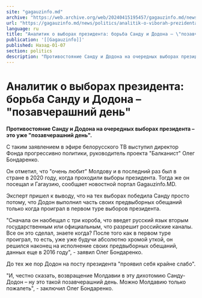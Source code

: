 ```yaml
---
site: "gagauzinfo.md"
archive: "https://web.archive.org/web/20240415195457/gagauzinfo.md/news/politics/analitik-o-viborah-prezidenta-borba-sandu-i-dodona-pozavcherashnii-den"
url: "https://gagauzinfo.md/news/politics/analitik-o-viborah-prezidenta-borba-sandu-i-dodona-pozavcherashnii-den"
language: ru
title: "Аналитик о выборах президента: борьба Санду и Додона – \"позавчерашний день\""
publication: '[[Gagauzinfo]]'
published: Назад-01-07
section: politics
description: "Противостояние Санду и Додона на очередных выборах президента – это уже \"позавчерашний день\"."
---
```


# Аналитик о выборах президента: борьба Санду и Додона – "позавчерашний день"

**Противостояние Санду и Додона на очередных выборах президента – это уже "позавчерашний день".**

С таким заявлением в эфире белорусского ТВ выступил директор Фонда прогрессивно политики, руководитель проекта "Балканист" Олег Бондаренко.

Он отметил, что "очень любит" Молдову и в последний раз был в стране в 2020 году, когда проходили выборы президента. Тогда же он посещал и Гагаузию, сообщает новостной портал Gagauzinfo.MD.

Эксперт пришел к выводу, что на тех выборах победила Санду просто потому, что Додон выполнил часть своих предвыборных обещаний только когда проиграл в первом туре выборов президента.

"Сначала он наобещал с три короба, что введет русский язык вторым государственным или официальным, что разрешит российские каналы. Все он это сделал, знаете когда? После того как в первом туре проиграл, то есть, уже уже будучи абсолютно хромой уткой, он решился наконец на исполнение своих предвыборных обещаний, данных еще в 2016 году", - заявил Олег Бондаренко.

До тех же пор Додон на посту президента "проявил себя крайне слабо".

"И, честно сказать, возвращение Молдавии в эту дихотомию Санду-Додон – ну это такой позавчерашний день. Можно Молдавию только пожалеть", - заключил Олег Бондаренко.